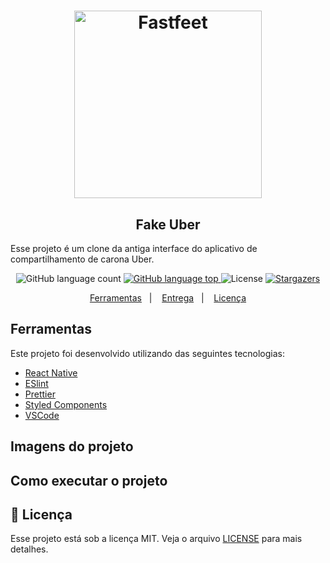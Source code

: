 <h1 align="center">
  <img alt="Fastfeet" title="Fastfeet" src="https://newsroomapi.uber.com/wp-content/uploads/2018/05/Logotype_digital_black_large@1x.png" width="300px" />
</h1>

<h2 align="center">
  Fake Uber
</h2>

<p>Esse projeto é um clone da antiga interface do aplicativo de compartilhamento de carona Uber.</p>

<p align="center">
  <img alt="GitHub language count" src="https://img.shields.io/github/languages/count/araujocristian/fake-uber?color=%2304D361">

  <a href="https://rocketseat.com.br">
    <img alt="GitHub language top" src="https://img.shields.io/github/languages/top/araujocristian/fake-uber?color=%2304D361">
  </a>

  <img alt="License" src="https://img.shields.io/badge/license-MIT-%2304D361">

  <a href="https://github.com/Rocketseat/bootcamp-gostack-desafio-02/stargazers">
    <img alt="Stargazers" src="https://img.shields.io/github/stars/araujocristian/fake-uber?style=social">
  </a>
</p>

<p align="center">
  <a href="#ferramentas">Ferramentas</a>&nbsp;&nbsp;&nbsp;|&nbsp;&nbsp;&nbsp;
  <a href="#como-executar-o-projeto">Entrega</a>&nbsp;&nbsp;&nbsp;|&nbsp;&nbsp;&nbsp;
  <a href="#memo-licença">Licença</a>
</p>

## Ferramentas

<p>Este projeto foi desenvolvido utilizando das seguintes tecnologias:</p>

- [React Native](https://facebook.github.io/react-native/)
- [ESlint](https://eslint.org/)
- [Prettier](https://prettier.io/)
- [Styled Components](https://styled-components.com/)
- [VSCode](https://code.visualstudio.com/)

## Imagens do projeto

## Como executar o projeto


## :memo: Licença

Esse projeto está sob a licença MIT. Veja o arquivo [LICENSE](LICENSE.md) para mais detalhes.
